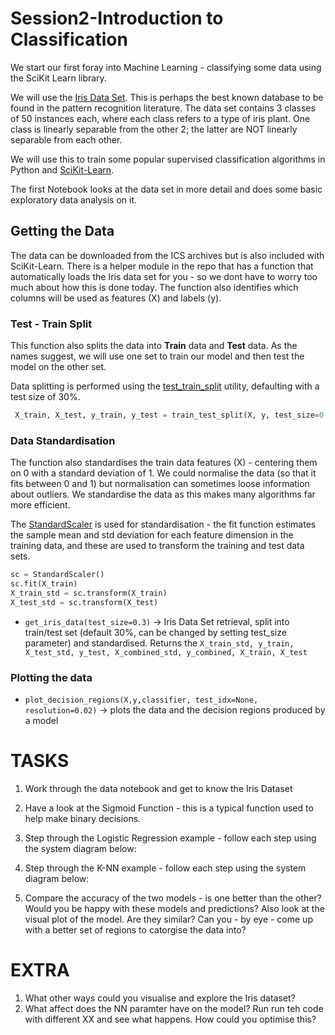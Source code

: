 # Session2-Introduction to Classification
We start our first foray into Machine Learning - classifying some data using the SciKit Learn library.

We will use the [Iris Data Set](https://archive.ics.uci.edu/ml/datasets/iris). This is perhaps the best known database to be found in the pattern recognition literature. The data set contains 3 classes of 50 instances each, where each class refers to a type of iris plant. One class is linearly separable from the other 2; the latter are NOT linearly separable from each other. 

We will use this to train some popular supervised classification algorithms in Python and [SciKit-Learn](http://scikit-learn.org/stable/).

The first Notebook looks at the data set in more detail and does some basic exploratory data analysis on it.

## Getting the Data
The data can be downloaded from the ICS archives but is also included with SciKit-Learn. There is a helper module in the repo that has a function that automatically loads the Iris data set for you - so we dont have to worry too much about how this is done today. The function also identifies which columns will be used as features (X) and labels (y).

### Test - Train Split
This function also splits the data into __Train__ data and __Test__ data. As the names suggest, we will use one set to train our model and then test the model on the other set.

Data splitting is performed using the [test_train_split](http://scikit-learn.org/stable/modules/generated/sklearn.model_selection.train_test_split.html) utility, defaulting with a test size of 30%.

```Python
 X_train, X_test, y_train, y_test = train_test_split(X, y, test_size=0.3, random_state=0)
```

### Data Standardisation
The function also standardises the train data features (X) - centering them on 0 with a standard deviation of 1. We could normalise the data (so that it fits between 0 and 1) but normalisation can sometimes loose information about outliers.
We standardise the data as this makes many algorithms far more efficient. 
 
The [StandardScaler](http://scikit-learn.org/stable/modules/generated/sklearn.preprocessing.StandardScaler.html) is used for standardisation - the fit function estimates the sample mean and std deviation for each feature dimension in the training data, and these are used to transform the training and test data sets. 

```Python
sc = StandardScaler()
sc.fit(X_train)
X_train_std = sc.transform(X_train)
X_test_std = sc.transform(X_test)
```

*  `get_iris_data(test_size=0.3)`  -> Iris Data Set retrieval, split into train/test set (default 30%, can be changed by setting test_size parameter) and standardised. Returns the `X_train_std, y_train, X_test_std, y_test, X_combined_std, y_combined, X_train, X_test`

### Plotting the data 
* `plot_decision_regions(X,y,classifier, test_idx=None, resolution=0.02)`  -> plots the data and the decision regions produced by a model


# TASKS
1. Work through the data notebook and get to know the Iris Dataset
2. Have a look at the Sigmoid Function - this is a typical function used to help make binary decisions.
3. Step through the Logistic Regression example - follow each step using the system diagram below:

4. Step through the K-NN example - follow each step using the system diagram below:
5. Compare the accuracy of the two models - is one better than the other? Would you be happy with these models and predictions? Also look at the visual plot of the model. Are they similar? Can you - by eye - come up with a better set of regions to catorgise the data into?



# EXTRA
1. What other ways could you visualise and explore the Iris dataset?
2. What affect does the NN paramter have on the model? Run run teh code with different XX and see what happens. How could you optimise this?

